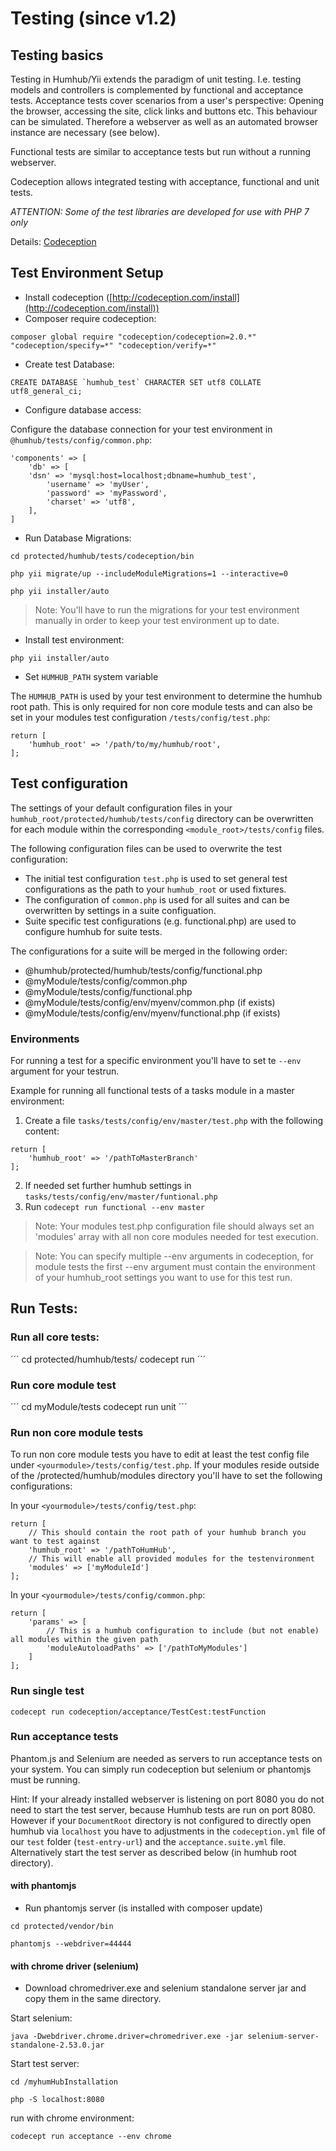 Testing (since v1.2)
====================

## Testing basics
Testing in Humhub/Yii extends the paradigm of unit testing. I.e. testing models and controllers is complemented by functional and acceptance tests. Acceptance tests cover scenarios from a user's perspective: Opening the browser, accessing the site, click links and buttons etc. This behaviour can be simulated. Therefore a webserver as well as an automated browser instance are necessary (see below).

Functional tests are similar to acceptance tests but run without a running webserver. 

Codeception allows integrated testing with acceptance, functional and unit tests.

*ATTENTION: Some of the test libraries are developed for use with PHP 7 only*

Details: [Codeception](http://codeception.com/docs/01-Introduction)

## Test Environment Setup

-  Install codeception ([http://codeception.com/install](http://codeception.com/install))
-  Composer require codeception:

```
composer global require "codeception/codeception=2.0.*" "codeception/specify=*" "codeception/verify=*"
```

- Create test Database:

```
CREATE DATABASE `humhub_test` CHARACTER SET utf8 COLLATE utf8_general_ci;
```

- Configure database access:

Configure the database connection for your test environment in `@humhub/tests/config/common.php`:


 
    'components' => [
	    'db' => [
	    'dsn' => 'mysql:host=localhost;dbname=humhub_test',
		    'username' => 'myUser',
		    'password' => 'myPassword',
		    'charset' => 'utf8',
    	], 
    ]


- Run Database Migrations:
    
    
```cd protected/humhub/tests/codeception/bin```

```php yii migrate/up --includeModuleMigrations=1 --interactive=0```

```php yii installer/auto```

>Note: You'll have to run the migrations for your test environment manually in order to keep your test environment up to date.

- Install test environment:

```php yii installer/auto```

- Set `HUMHUB_PATH` system variable

The `HUMHUB_PATH` is used by your test environment to determine the humhub root path.
This is only required for non core module tests and can also be set in your modules test configuration `/tests/config/test.php`:

    return [
    	'humhub_root' => '/path/to/my/humhub/root',
    ];


## Test configuration

The settings of your default configuration files in your `humhub_root/protected/humhub/tests/config` directory can be overwritten for each module
within the corresponding `<module_root>/tests/config` files.

The following configuration files can be used to overwrite the test configuration:

 - The initial test configuration `test.php` is used to set general test configurations as the path to your `humhub_root` or used fixtures.
 - The configuration of `common.php` is used for all suites and can be overwritten by settings in a suite configuation.
 - Suite specific test configurations (e.g. functional.php) are used to configure humhub for suite tests.

The configurations for a suite will be merged in the following order:

 - @humhub/protected/humhub/tests/config/functional.php
 - @myModule/tests/config/common.php
 - @myModule/tests/config/functional.php
 - @myModule/tests/config/env/myenv/common.php (if exists)
 - @myModule/tests/config/env/myenv/functional.php (if exists) 

### Environments

For running a test for a specific environment you'll have to set te `--env` argument for your testrun.

Example for running all functional tests of a tasks module in a master environment:

1. Create a file `tasks/tests/config/env/master/test.php` with the following content:

```
return [
    'humhub_root' => '/pathToMasterBranch'
];
```

2. If needed set further humhub settings in `tasks/tests/config/env/master/funtional.php`
3. Run `codecept run functional --env master`

>Note: Your modules test.php configuration file should always set an 'modules' array with all non core modules needed for test execution.

>Note: You can specify multiple --env arguments in codeception, for module tests the first --env argument must contain the environment of your
humhub_root settings you want to use for this test run. 

## Run Tests:

### Run all core tests:

´´´
cd protected/humhub/tests/
codecept run
´´´

### Run core module test

´´´
cd myModule/tests
codecept run unit
´´´

### Run non core module tests

To run non core module tests you have to edit at least the test config file under `<yourmodule>/tests/config/test.php`.
If your modules reside outside of the /protected/humhub/modules directory you'll have to set the following configurations:

In your `<yourmodule>/tests/config/test.php`:

```
return [
    // This should contain the root path of your humhub branch you want to test against
    'humhub_root' => '/pathToHumHub',
    // This will enable all provided modules for the testenvironment
    'modules' => ['myModuleId']
];
```

In your `<yourmodule>/tests/config/common.php`:

```
return [
    'params' => [
        // This is a humhub configuration to include (but not enable) all modules within the given path
        'moduleAutoloadPaths' => ['/pathToMyModules']
    ]
];
```

### Run single test

```
codecept run codeception/acceptance/TestCest:testFunction
```

### Run acceptance tests
Phantom.js and Selenium are needed as servers to run acceptance tests on your system. You can simply run codeception but selenium or phantomjs must be running.

Hint: If your already installed webserver is listening on port 8080 you do not need to start the test server, because Humhub tests are run on port 8080. However if your `DocumentRoot` directory is not configured to directly open humhub via `localhost` you have to adjustments in the `codeception.yml`  file of our `test` folder (`test-entry-url`) and the `acceptance.suite.yml` file. Alternatively start the test server as described below (in humhub root directory).

#### with phantomjs

- Run phantomjs server (is installed with composer update)

```cd protected/vendor/bin```

```phantomjs --webdriver=44444```

#### with chrome driver (selenium)

- Download chromedriver.exe and selenium standalone server jar and copy them in the same directory.

Start selenium:

```
java -Dwebdriver.chrome.driver=chromedriver.exe -jar selenium-server-standalone-2.53.0.jar
```

Start test server:

```cd /myhumHubInstallation```

```php -S localhost:8080```

run with chrome environment:

```codecept run acceptance --env chrome```

